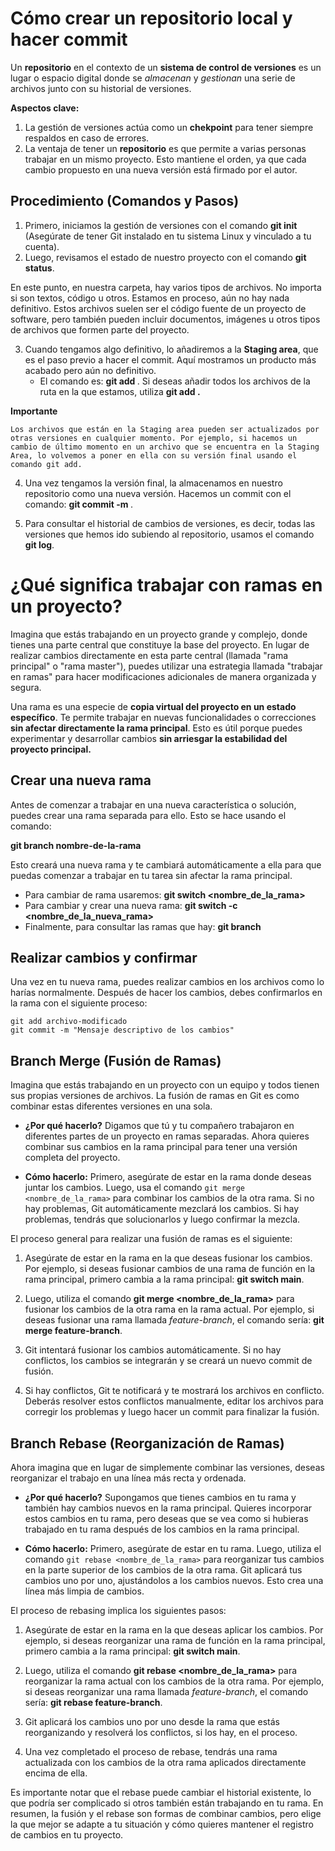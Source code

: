 # Cómo crear un repositorio local y hacer commit

Un **repositorio** en el contexto de un **sistema de control de versiones** es un lugar o espacio digital donde se *almacenan* y *gestionan* una serie de archivos junto con su historial de versiones.

**Aspectos clave:**
1. La gestión de versiones actúa como un **chekpoint** para tener siempre respaldos en caso de errores.
2. La ventaja de tener un **repositorio** es que permite a varias personas trabajar en un mismo proyecto. Esto mantiene el orden, ya que cada cambio propuesto en una nueva versión está firmado por el autor.

## Procedimiento (Comandos y Pasos)

1. Primero, iniciamos la gestión de versiones con el comando **git init** (Asegúrate de tener Git instalado en tu sistema Linux y vinculado a tu cuenta).
2. Luego, revisamos el estado de nuestro proyecto con el comando **git status**.

En este punto, en nuestra carpeta, hay varios tipos de archivos. No importa si son textos, código u otros. Estamos en proceso, aún no hay nada definitivo. Estos archivos suelen ser el código fuente de un proyecto de software, pero también pueden incluir documentos, imágenes u otros tipos de archivos que formen parte del proyecto.

3. Cuando tengamos algo definitivo, lo añadiremos a la **Staging area**, que es el paso previo a hacer el commit. Aquí mostramos un producto más acabado pero aún no definitivo.
    * El comando es: **git add <archivos>**. Si deseas añadir todos los archivos de la ruta en la que estamos, utiliza **git add .**

**Importante**

`
Los archivos que están en la Staging area pueden ser actualizados por otras versiones en cualquier momento. Por ejemplo, si hacemos un cambio de último momento en un archivo que se encuentra en la Staging Area, lo volvemos a poner en ella con su versión final usando el comando git add.
`

4. Una vez tengamos la versión final, la almacenamos en nuestro repositorio como una nueva versión. Hacemos un commit con el comando: **git commit -m <mensaje>**.

5. Para consultar el historial de cambios de versiones, es decir, todas las versiones que hemos ido subiendo al repositorio, usamos el comando **git log**.

# ¿Qué significa trabajar con ramas en un proyecto?

Imagina que estás trabajando en un proyecto grande y complejo, donde tienes una parte central que constituye la base del proyecto. En lugar de realizar cambios directamente en esta parte central (llamada "rama principal" o "rama master"), puedes utilizar una estrategia llamada "trabajar en ramas" para hacer modificaciones adicionales de manera organizada y segura.

Una rama es una especie de **copia virtual del proyecto en un estado específico**. Te permite trabajar en nuevas funcionalidades o correcciones **sin afectar directamente la rama principal**. Esto es útil porque puedes experimentar y desarrollar cambios **sin arriesgar la estabilidad del proyecto principal.**

## Crear una nueva rama

 Antes de comenzar a trabajar en una nueva característica o solución, puedes crear una rama separada para ello. Esto se hace usando el comando: 
 
 **git branch nombre-de-la-rama**

 Esto creará una nueva rama y te cambiará automáticamente a ella para que puedas comenzar a trabajar en tu tarea sin afectar la rama principal.

* Para cambiar de rama usaremos: **git switch <nombre_de_la_rama>**
* Para cambiar y crear una nueva rama: **git switch -c <nombre_de_la_nueva_rama>**
* Finalmente, para consultar las ramas que hay: **git branch**

## Realizar cambios y confirmar

 Una vez en tu nueva rama, puedes realizar cambios en los archivos como lo harías normalmente. Después de hacer los cambios, debes confirmarlos en la rama con el siguiente proceso:
```
git add archivo-modificado
git commit -m "Mensaje descriptivo de los cambios"
```

## Branch Merge (Fusión de Ramas)

Imagina que estás trabajando en un proyecto con un equipo y todos tienen sus propias versiones de archivos. La fusión de ramas en Git es como combinar estas diferentes versiones en una sola.

- **¿Por qué hacerlo?** Digamos que tú y tu compañero trabajaron en diferentes partes de un proyecto en ramas separadas. Ahora quieres combinar sus cambios en la rama principal para tener una versión completa del proyecto.

- **Cómo hacerlo:** Primero, asegúrate de estar en la rama donde deseas juntar los cambios. Luego, usa el comando `git merge <nombre_de_la_rama>` para combinar los cambios de la otra rama. Si no hay problemas, Git automáticamente mezclará los cambios. Si hay problemas, tendrás que solucionarlos y luego confirmar la mezcla.

El proceso general para realizar una fusión de ramas es el siguiente:

1. Asegúrate de estar en la rama en la que deseas fusionar los cambios. Por ejemplo, si deseas fusionar cambios de una rama de función en la rama principal, primero cambia a la rama principal: **git switch main**.

2. Luego, utiliza el comando **git merge <nombre_de_la_rama>** para fusionar los cambios de la otra rama en la rama actual. Por ejemplo, si deseas fusionar una rama llamada *feature-branch*, el comando sería: **git merge feature-branch**.

3. Git intentará fusionar los cambios automáticamente. Si no hay conflictos, los cambios se integrarán y se creará un nuevo commit de fusión.

4. Si hay conflictos, Git te notificará y te mostrará los archivos en conflicto. Deberás resolver estos conflictos manualmente, editar los archivos para corregir los problemas y luego hacer un commit para finalizar la fusión.

## Branch Rebase (Reorganización de Ramas)

Ahora imagina que en lugar de simplemente combinar las versiones, deseas reorganizar el trabajo en una línea más recta y ordenada.

- **¿Por qué hacerlo?** Supongamos que tienes cambios en tu rama y también hay cambios nuevos en la rama principal. Quieres incorporar estos cambios en tu rama, pero deseas que se vea como si hubieras trabajado en tu rama después de los cambios en la rama principal.

- **Cómo hacerlo:** Primero, asegúrate de estar en tu rama. Luego, utiliza el comando `git rebase <nombre_de_la_rama>` para reorganizar tus cambios en la parte superior de los cambios de la otra rama. Git aplicará tus cambios uno por uno, ajustándolos a los cambios nuevos. Esto crea una línea más limpia de cambios.

El proceso de rebasing implica los siguientes pasos:

1. Asegúrate de estar en la rama en la que deseas aplicar los cambios. Por ejemplo, si deseas reorganizar una rama de función en la rama principal, primero cambia a la rama principal: **git switch main**.

2. Luego, utiliza el comando **git rebase <nombre_de_la_rama>** para reorganizar la rama actual con los cambios de la otra rama. Por ejemplo, si deseas reorganizar una rama llamada *feature-branch*, el comando sería: **git rebase feature-branch**.

3. Git aplicará los cambios uno por uno desde la rama que estás reorganizando y resolverá los conflictos, si los hay, en el proceso.

4. Una vez completado el proceso de rebase, tendrás una rama actualizada con los cambios de la otra rama aplicados directamente encima de ella.

Es importante notar que el rebase puede cambiar el historial existente, lo que podría ser complicado si otros también están trabajando en tu rama. En resumen, la fusión y el rebase son formas de combinar cambios, pero elige la que mejor se adapte a tu situación y cómo quieres mantener el registro de cambios en tu proyecto.
